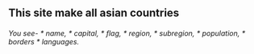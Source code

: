<h2>This site make all asian countries</h3>
<h6>You see-
    * name, 
    * capital, 
    * flag,
    * region,
    * subregion, 
    * population, 
    * borders 
    * languages.

</h6>